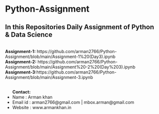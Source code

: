 # Python-Assignment

<h2>In this Repositories Daily Assignment of Python & Data Science </h2><br>
<strong>Assignment-1:</strong>  https://github.com/arman2766/Python-Assignment/blob/main/Assignment-1%20(Day3).ipynb<br>
<strong>Assignment-2:</strong> https://github.com/arman2766/Python-Assignment/blob/main/Assignment%20-2%20(Day%203).ipynb<br>
<strong>Assignment-3:</strong>https://github.com/arman2766/Python-Assignment/blob/main/Assignment-3.ipynb
<br>
<br>
<ul>
  <strong>Contact:</strong>
 <li> Name       :  Arman khan</li>
 <li> Email id   :  arman2766@gmail.com | mbox.arman@gmail.com</li>
  <li>Website    :  www.armankhan.in</li>
</ul>
